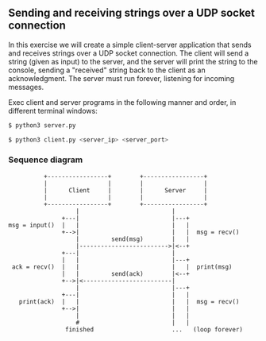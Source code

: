 ## Sending and receiving strings over a UDP socket connection
In this exercise we will create a simple client-server application that sends and receives strings over a UDP socket connection. The client will send a string (given as input) to the server, and the server will print the string to the console, sending a "received" string back to the client as an acknowledgment. The server must run forever, listening for incoming messages.

Exec client and server programs in the following manner and order, in different terminal windows:
```bash
$ python3 server.py
```
```bash
$ python3 client.py <server_ip> <server_port>
```

### Sequence diagram

```
          +-----------------+        +-----------------+
          |                 |        |                 |
          |      Client     |        |      Server     |
          |                 |        |                 |
          +-----------------+        +-----------------+
                   |                          |
               +---|                          |---+
msg = input()  |   |                          |   |
               +-->|                          |   |  msg = recv()
                   |         send(msg)        |   |
                   |------------------------->|<--+
               +---|                          |
               |   |                          |---+
 ack = recv()  |   |                          |   |  print(msg)
               |   |         send(ack)        |<--+
               +-->|<-------------------------|
                   |                          |---+
               +---|                          |   |
   print(ack)  |   |                          |   |  msg = recv()
               +-->|                          |   |
                   |                          |   |
                   #                          |   |
                finished                      ...   (loop forever)
```
